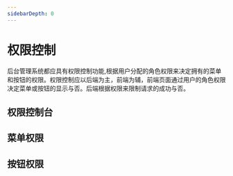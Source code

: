 ```yaml
---
sidebarDepth: 0
---
```

# 权限控制
后台管理系统都应具有权限控制功能,根据用户分配的角色权限来决定拥有的菜单和按钮的权限。权限控制应以后端为主，前端为辅，前端页面通过用户的角色权限决定菜单或按钮的显示与否。后端根据权限来限制请求的成功与否。
## 权限控制台

## 菜单权限
## 按钮权限